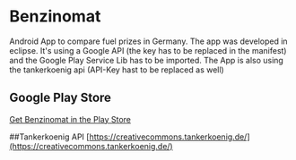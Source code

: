 # Benzinomat

Android App to compare fuel prizes in Germany.
The app was developed in eclipse. 
It's using a Google API (the key has to be replaced in the manifest) and the Google Play Service Lib has to be imported.
The App is also using the tankerkoenig api (API-Key hast to be replaced as well)

## Google Play Store
[Get Benzinomat in the Play Store](https://play.google.com/store/apps/details?id=com.stefangerard.benzinomat)

##Tankerkoenig API
[https://creativecommons.tankerkoenig.de/](https://creativecommons.tankerkoenig.de/)
